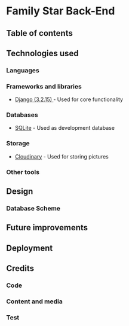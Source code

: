 # Family Star Back-End
## Table of contents
## Technologies used
### Languages
### Frameworks and libraries
- [Django (3.2.15) ](https://www.djangoproject.com/) - Used for core functionality 
### Databases
- [SQLite](https://www.sqlite.org/index.html) - Used as development database 
### Storage
- [Cloudinary](https://cloudinary.com/) - Used for storing pictures
### Other tools
## Design 
### Database Scheme
## Future improvements
## Deployment
## Credits
### Code
### Content and media
### Test